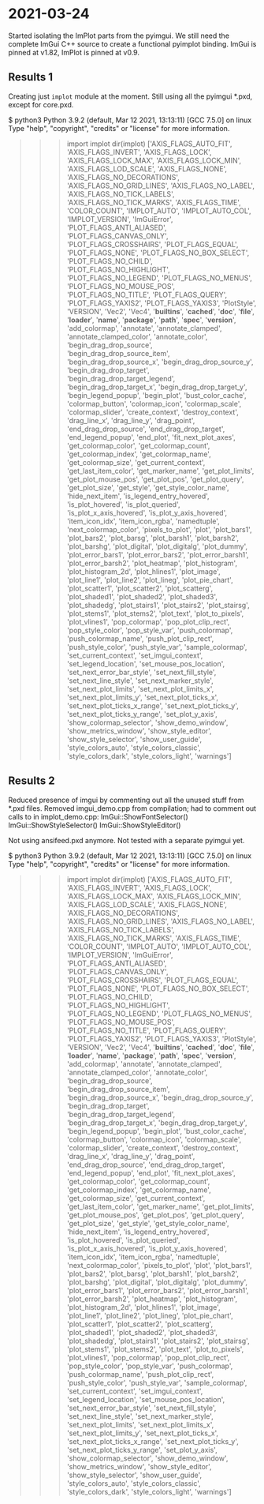 # 2021-03-24

Started isolating the ImPlot parts from the pyimgui.
We still need the complete ImGui C++ source to create a functional pyimplot binding.
ImGui is pinned at v1.82, ImPlot is pinned at v0.9.

## Results 1

Creating just `implot` module at the moment.
Still using all the pyimgui *.pxd, except for core.pxd.

$ python3
Python 3.9.2 (default, Mar 12 2021, 13:13:11)
[GCC 7.5.0] on linux
Type "help", "copyright", "credits" or "license" for more information.
>>> import implot
>>> dir(implot)
['AXIS_FLAGS_AUTO_FIT', 'AXIS_FLAGS_INVERT', 'AXIS_FLAGS_LOCK', 'AXIS_FLAGS_LOCK_MAX', 'AXIS_FLAGS_LOCK_MIN', 'AXIS_FLAGS_LOD_SCALE', 'AXIS_FLAGS_NONE', 'AXIS_FLAGS_NO_DECORATIONS', 'AXIS_FLAGS_NO_GRID_LINES', 'AXIS_FLAGS_NO_LABEL', 'AXIS_FLAGS_NO_TICK_LABELS', 'AXIS_FLAGS_NO_TICK_MARKS', 'AXIS_FLAGS_TIME', 'COLOR_COUNT', 'IMPLOT_AUTO', 'IMPLOT_AUTO_COL', 'IMPLOT_VERSION', 'ImGuiError', 'PLOT_FLAGS_ANTI_ALIASED', 'PLOT_FLAGS_CANVAS_ONLY', 'PLOT_FLAGS_CROSSHAIRS', 'PLOT_FLAGS_EQUAL', 'PLOT_FLAGS_NONE', 'PLOT_FLAGS_NO_BOX_SELECT', 'PLOT_FLAGS_NO_CHILD', 'PLOT_FLAGS_NO_HIGHLIGHT', 'PLOT_FLAGS_NO_LEGEND', 'PLOT_FLAGS_NO_MENUS', 'PLOT_FLAGS_NO_MOUSE_POS', 'PLOT_FLAGS_NO_TITLE', 'PLOT_FLAGS_QUERY', 'PLOT_FLAGS_YAXIS2', 'PLOT_FLAGS_YAXIS3', 'PlotStyle', 'VERSION', 'Vec2', 'Vec4', '__builtins__', '__cached__', '__doc__', '__file__', '__loader__', '__name__', '__package__', '__path__', '__spec__', '__version__', 'add_colormap', 'annotate', 'annotate_clamped', 'annotate_clamped_color', 'annotate_color', 'begin_drag_drop_source', 'begin_drag_drop_source_item', 'begin_drag_drop_source_x', 'begin_drag_drop_source_y', 'begin_drag_drop_target', 'begin_drag_drop_target_legend', 'begin_drag_drop_target_x', 'begin_drag_drop_target_y', 'begin_legend_popup', 'begin_plot', 'bust_color_cache', 'colormap_button', 'colormap_icon', 'colormap_scale', 'colormap_slider', 'create_context', 'destroy_context', 'drag_line_x', 'drag_line_y', 'drag_point', 'end_drag_drop_source', 'end_drag_drop_target', 'end_legend_popup', 'end_plot', 'fit_next_plot_axes', 'get_colormap_color', 'get_colormap_count', 'get_colormap_index', 'get_colormap_name', 'get_colormap_size', 'get_current_context', 'get_last_item_color', 'get_marker_name', 'get_plot_limits', 'get_plot_mouse_pos', 'get_plot_pos', 'get_plot_query', 'get_plot_size', 'get_style', 'get_style_color_name', 'hide_next_item', 'is_legend_entry_hovered', 'is_plot_hovered', 'is_plot_queried', 'is_plot_x_axis_hovered', 'is_plot_y_axis_hovered', 'item_icon_idx', 'item_icon_rgba', 'namedtuple', 'next_colormap_color', 'pixels_to_plot', 'plot', 'plot_bars1', 'plot_bars2', 'plot_barsg', 'plot_barsh1', 'plot_barsh2', 'plot_barshg', 'plot_digital', 'plot_digitalg', 'plot_dummy', 'plot_error_bars1', 'plot_error_bars2', 'plot_error_barsh1', 'plot_error_barsh2', 'plot_heatmap', 'plot_histogram', 'plot_histogram_2d', 'plot_hlines1', 'plot_image', 'plot_line1', 'plot_line2', 'plot_lineg', 'plot_pie_chart', 'plot_scatter1', 'plot_scatter2', 'plot_scatterg', 'plot_shaded1', 'plot_shaded2', 'plot_shaded3', 'plot_shadedg', 'plot_stairs1', 'plot_stairs2', 'plot_stairsg', 'plot_stems1', 'plot_stems2', 'plot_text', 'plot_to_pixels', 'plot_vlines1', 'pop_colormap', 'pop_plot_clip_rect', 'pop_style_color', 'pop_style_var', 'push_colormap', 'push_colormap_name', 'push_plot_clip_rect', 'push_style_color', 'push_style_var', 'sample_colormap', 'set_current_context', 'set_imgui_context', 'set_legend_location', 'set_mouse_pos_location', 'set_next_error_bar_style', 'set_next_fill_style', 'set_next_line_style', 'set_next_marker_style', 'set_next_plot_limits', 'set_next_plot_limits_x', 'set_next_plot_limits_y', 'set_next_plot_ticks_x', 'set_next_plot_ticks_x_range', 'set_next_plot_ticks_y', 'set_next_plot_ticks_y_range', 'set_plot_y_axis', 'show_colormap_selector', 'show_demo_window', 'show_metrics_window', 'show_style_editor', 'show_style_selector', 'show_user_guide', 'style_colors_auto', 'style_colors_classic', 'style_colors_dark', 'style_colors_light', 'warnings']
>>>

## Results 2

Reduced presence of imgui by commenting out all the unused stuff from *.pxd files.
Removed imgui_demo.cpp from compilation; had to comment out calls to in implot_demo.cpp:
ImGui::ShowFontSelector()
ImGui::ShowStyleSelector()
ImGui::ShowStyleEditor()

Not using ansifeed.pxd anymore.
Not tested with a separate pyimgui yet.

$ python3
Python 3.9.2 (default, Mar 12 2021, 13:13:11)
[GCC 7.5.0] on linux
Type "help", "copyright", "credits" or "license" for more information.
>>> import implot
>>> dir(implot)
['AXIS_FLAGS_AUTO_FIT', 'AXIS_FLAGS_INVERT', 'AXIS_FLAGS_LOCK', 'AXIS_FLAGS_LOCK_MAX', 'AXIS_FLAGS_LOCK_MIN', 'AXIS_FLAGS_LOD_SCALE', 'AXIS_FLAGS_NONE', 'AXIS_FLAGS_NO_DECORATIONS', 'AXIS_FLAGS_NO_GRID_LINES', 'AXIS_FLAGS_NO_LABEL', 'AXIS_FLAGS_NO_TICK_LABELS', 'AXIS_FLAGS_NO_TICK_MARKS', 'AXIS_FLAGS_TIME', 'COLOR_COUNT', 'IMPLOT_AUTO', 'IMPLOT_AUTO_COL', 'IMPLOT_VERSION', 'ImGuiError', 'PLOT_FLAGS_ANTI_ALIASED', 'PLOT_FLAGS_CANVAS_ONLY', 'PLOT_FLAGS_CROSSHAIRS', 'PLOT_FLAGS_EQUAL', 'PLOT_FLAGS_NONE', 'PLOT_FLAGS_NO_BOX_SELECT', 'PLOT_FLAGS_NO_CHILD', 'PLOT_FLAGS_NO_HIGHLIGHT', 'PLOT_FLAGS_NO_LEGEND', 'PLOT_FLAGS_NO_MENUS', 'PLOT_FLAGS_NO_MOUSE_POS', 'PLOT_FLAGS_NO_TITLE', 'PLOT_FLAGS_QUERY', 'PLOT_FLAGS_YAXIS2', 'PLOT_FLAGS_YAXIS3', 'PlotStyle', 'VERSION', 'Vec2', 'Vec4', '__builtins__', '__cached__', '__doc__', '__file__', '__loader__', '__name__', '__package__', '__path__', '__spec__', '__version__', 'add_colormap', 'annotate', 'annotate_clamped', 'annotate_clamped_color', 'annotate_color', 'begin_drag_drop_source', 'begin_drag_drop_source_item', 'begin_drag_drop_source_x', 'begin_drag_drop_source_y', 'begin_drag_drop_target', 'begin_drag_drop_target_legend', 'begin_drag_drop_target_x', 'begin_drag_drop_target_y', 'begin_legend_popup', 'begin_plot', 'bust_color_cache', 'colormap_button', 'colormap_icon', 'colormap_scale', 'colormap_slider', 'create_context', 'destroy_context', 'drag_line_x', 'drag_line_y', 'drag_point', 'end_drag_drop_source', 'end_drag_drop_target', 'end_legend_popup', 'end_plot', 'fit_next_plot_axes', 'get_colormap_color', 'get_colormap_count', 'get_colormap_index', 'get_colormap_name', 'get_colormap_size', 'get_current_context', 'get_last_item_color', 'get_marker_name', 'get_plot_limits', 'get_plot_mouse_pos', 'get_plot_pos', 'get_plot_query', 'get_plot_size', 'get_style', 'get_style_color_name', 'hide_next_item', 'is_legend_entry_hovered', 'is_plot_hovered', 'is_plot_queried', 'is_plot_x_axis_hovered', 'is_plot_y_axis_hovered', 'item_icon_idx', 'item_icon_rgba', 'namedtuple', 'next_colormap_color', 'pixels_to_plot', 'plot', 'plot_bars1', 'plot_bars2', 'plot_barsg', 'plot_barsh1', 'plot_barsh2', 'plot_barshg', 'plot_digital', 'plot_digitalg', 'plot_dummy', 'plot_error_bars1', 'plot_error_bars2', 'plot_error_barsh1', 'plot_error_barsh2', 'plot_heatmap', 'plot_histogram', 'plot_histogram_2d', 'plot_hlines1', 'plot_image', 'plot_line1', 'plot_line2', 'plot_lineg', 'plot_pie_chart', 'plot_scatter1', 'plot_scatter2', 'plot_scatterg', 'plot_shaded1', 'plot_shaded2', 'plot_shaded3', 'plot_shadedg', 'plot_stairs1', 'plot_stairs2', 'plot_stairsg', 'plot_stems1', 'plot_stems2', 'plot_text', 'plot_to_pixels', 'plot_vlines1', 'pop_colormap', 'pop_plot_clip_rect', 'pop_style_color', 'pop_style_var', 'push_colormap', 'push_colormap_name', 'push_plot_clip_rect', 'push_style_color', 'push_style_var', 'sample_colormap', 'set_current_context', 'set_imgui_context', 'set_legend_location', 'set_mouse_pos_location', 'set_next_error_bar_style', 'set_next_fill_style', 'set_next_line_style', 'set_next_marker_style', 'set_next_plot_limits', 'set_next_plot_limits_x', 'set_next_plot_limits_y', 'set_next_plot_ticks_x', 'set_next_plot_ticks_x_range', 'set_next_plot_ticks_y', 'set_next_plot_ticks_y_range', 'set_plot_y_axis', 'show_colormap_selector', 'show_demo_window', 'show_metrics_window', 'show_style_editor', 'show_style_selector', 'show_user_guide', 'style_colors_auto', 'style_colors_classic', 'style_colors_dark', 'style_colors_light', 'warnings']
